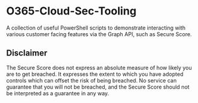 
# O365-Cloud-Sec-Tooling
A collection of useful PowerShell scripts to demonstrate interacting with various customer facing features via the Graph API,
such as Secure Score.

## Disclaimer
The Secure Score does not express an absolute measure of how likely you are to get breached. It expresses the extent to which you have adopted controls which can offset the risk of being breached. No service can guarantee that you will not be breached, and the Secure Score should not be interpreted as a guarantee in any way.
